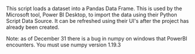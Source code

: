 This script loads a dataset into a Pandas Data Frame. This is used by the Microsoft tool, Power BI Desktop, 
to import the data using their Python Script Data Source. It can be refreshed using their UI's after the
project has already been created. 

Note: as of December 31 there is a bug in numpy on windows that PowerBI encounters. You must use numpy version 
1.19.3
